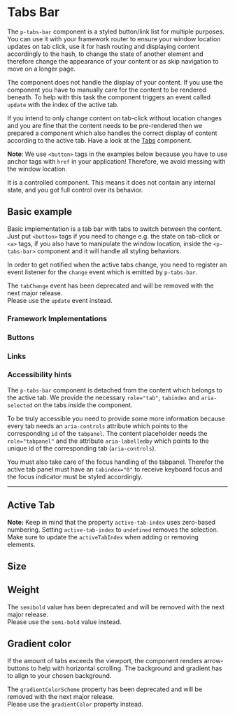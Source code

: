 # Tabs Bar

The `p-tabs-bar` component is a styled button/link list for multiple purposes. You can use it with your framework router
to ensure your window location updates on tab click, use it for hash routing and displaying content accordingly to the
hash, to change the state of another element and therefore change the appearance of your content or as skip navigation
to move on a longer page.

The component does not handle the display of your content. If you use the component you have to manually care for the
content to be rendered beneath. To help with this task the component triggers an event called `update` with the index of
the active tab.

If you intend to only change content on tab-click without location changes and you are fine that the content needs to be
pre-rendered then we prepared a component which also handles the correct display of content according to the active tab.
Have a look at the [Tabs](components/tabs) component.

**Note**: We use `<button>` tags in the examples below because you have to use anchor tags with `href` in your
application! Therefore, we avoid messing with the window location.

It is a controlled component. This means it does not contain any internal state, and you got full control over its
behavior.

<TableOfContents></TableOfContents>

## Basic example

Basic implementation is a tab bar with tabs to switch between the content. Just put `<button>` tags if you need to
change e.g. the state on tab-click or `<a>` tags, if you also have to manipulate the window location, inside the
`<p-tabs-bar>` component and it will handle all styling behaviors.

In order to get notified when the active tabs change, you need to register an event listener for the `change` event
which is emitted by `p-tabs-bar`.

<p-inline-notification heading="Deprecation hint" state="warning" dismiss-button="false">
  The <code>tabChange</code> event has been deprecated and will be removed with the next major release.<br>
  Please use the <code>update</code> event instead.
</p-inline-notification>

### Framework Implementations

<Playground :frameworkMarkup="codeExampleBasic" :markup="basicButton.replace('<p-tabs-bar', '$& active-tab-index=0')"></Playground>

### Buttons

<Playground :markup="basicButton" :config="config"></Playground>

### Links

<Playground :markup="basicAnchor" :config="config"></Playground>

### <A11yIcon></A11yIcon> Accessibility hints

The `p-tabs-bar` component is detached from the content which belongs to the active tab. We provide the necessary
`role="tab"`, `tabindex` and `aria-selected` on the tabs inside the component.

To be truly accessible you need to provide some more information because every tab needs an `aria-controls` attribute
which points to the corresponding `id` of the `tabpanel`. The content placeholder needs the `role="tabpanel"` and the
attribute `aria-labelledby` which points to the unique id of the corresponding tab (`aria-controls`).

You must also take care of the focus handling of the tabpanel. Therefor the active tab panel must have an `tabindex="0"`
to receive keyboard focus and the focus indicator must be styled accordingly.

<Playground class="playground-tabs-bar" :frameworkMarkup="codeExampleAccessibility" :markup="accessibility" :config="config"></Playground>

---

## Active Tab

**Note:** Keep in mind that the property `active-tab-index` uses zero-based numbering. Setting `active-tab-index` to
`undefined` removes the selection. Make sure to update the `activeTabIndex` when adding or removing elements.

<Playground class="playground-tabs-bar" :markup="activeTab" :config="config"></Playground>

## Size

<Playground :markup="sizeMarkup" :config="config">
  <SelectOptions v-model="size" :values="sizes" name="size"></SelectOptions>
</Playground>

## Weight

<p-inline-notification heading="Deprecation hint" state="warning" dismiss-button="false">
  The <code>semibold</code> value has been deprecated and will be removed with the next major release.<br>
  Please use the <code>semi-bold</code> value instead.
</p-inline-notification>

<Playground :markup="weightMarkup" :config="config">
  <SelectOptions v-model="weight" :values="weights" name="weight"></SelectOptions>
</Playground>

## Gradient color

If the amount of tabs exceeds the viewport, the component renders arrow-buttons to help with horizontal scrolling. The
background and gradient has to align to your chosen background.

<p-inline-notification heading="Deprecation hint" state="warning" dismiss-button="false">
  The <code>gradientColorScheme</code> property has been deprecated and will be removed with the next major release.<br>
  Please use the <code>gradientColor</code> property instead.
</p-inline-notification>

<Playground :markup="gradientColorMarkup" :config="{ ...config, backgroundColor: gradientColor }">
  <SelectOptions v-model="gradientColor" :values="gradientColors" name="gradientColor"></SelectOptions>
</Playground>

<script lang="ts">
import Vue from 'vue';
import Component from 'vue-class-component';
import { getTabsBarCodeSamples } from '@porsche-design-system/shared';
import { TABS_BAR_SIZES, TABS_BAR_WEIGHTS, TABS_BAR_WEIGHTS_DEPRECATED } from './tabs-bar-utils';
import { GRADIENT_COLORS } from '../scroller/scroller-utils'; 

const buildButton = (name: string) => `  <button type="button">Tab ${name}</button>`;
const buildAnchor = (name: string) => `  <a href="https://porsche.com" target="_blank">Tab ${name}</a>`;
const buildTabPanel = (id: number) => `<div id="tab-panel-${id}" hidden tabindex="-1" role="tabpanel" aria-labelledby="tab-item-${id}">
  <p-text>Your content of Tab ${id}</p-text> 
</div>`;
  
@Component
export default class Code extends Vue {
  config = { themeable: true };

  codeExampleAccessibility = getTabsBarCodeSamples('example-accessibility');
  codeExampleBasic = getTabsBarCodeSamples('example-basic');

  basicButton =
    `<p-tabs-bar>
${['One', 'Two', 'Three'].map(buildButton).join('\n')}
</p-tabs-bar>`;

  basicAnchor =
    `<p-tabs-bar>
${['One', 'Two', 'Three'].map(buildAnchor).join('\n')}
</p-tabs-bar>`;

  accessibility = 
    `<p-tabs-bar active-tab-index="0">
  <button type="button" id="tab-item-1" aria-controls="tab-panel-1">Tab One</button>
  <button type="button" id="tab-item-2" aria-controls="tab-panel-2">Tab Two</button>
  <button type="button" id="tab-item-3" aria-controls="tab-panel-3">Tab Three</button>
</p-tabs-bar>
 
    ${[1, 2, 3].map(buildTabPanel).join('\n')}`;

  size = 'medium';
  sizes = [...TABS_BAR_SIZES, "{ base: 'small', l: 'medium' }"];
  get sizeMarkup() {
    return `<p-tabs-bar size="${this.size}">
${['One', 'Two', 'Three'].map(buildButton).join('\n')}
</p-tabs-bar>`;
  }

  weight = 'semi-bold';
  weights = TABS_BAR_WEIGHTS.map(item => TABS_BAR_WEIGHTS_DEPRECATED.includes(item) ? item + ' (deprecated)' : item);
  get weightMarkup() {
    return `<p-tabs-bar weight="${this.weight}">
${['One', 'Two', 'Three'].map(buildButton).join('\n')}
</p-tabs-bar>`;
  }

  gradientColor = 'background-surface';
  gradientColors = GRADIENT_COLORS;
  get gradientColorMarkup() {
    return `<p-tabs-bar gradient-color="${this.gradientColor}">
${['One', 'Two', 'Three', 'Four', 'Five', 'Six', 'Seven', 'Eight', 'Nine', 'Ten', 'Eleven', 'Twelve', 'Thirteen', 'Fourteen', 'Fifteen', 'Sixteen', 'Seventeen', 'Eighteen', 'Nineteen', 'Twenty'].map(buildButton).join('\n')}
</p-tabs-bar>`;
  }
    
  activeTab =
    `<p-tabs-bar active-tab-index="0">
${['One', 'Two', 'Three'].map(buildButton).join('\n')}
</p-tabs-bar>`;

  updateActiveTabIndex(tabsBar: HTMLElement, newIndex: number = 0) {
    /* manipulate code only in order to not rerender component and loose animations */
    const example = tabsBar.parentElement.parentElement;
    const demo = example.querySelector('.demo');
    const code = example.querySelector('code');

    /* manipulate hidden attribute in code of accessibility playground */
    const panels = Array.from(demo.querySelectorAll('[role="tabpanel"]'));
    panels.forEach((panel, i) => {
      if (i === newIndex) {
        panel.removeAttribute('hidden');
        panel.setAttribute('tabindex', '0');
      } else {
        panel.setAttribute('hidden', '');
        panel.setAttribute('tabindex', '-1');
      }
    });
  };

  mounted() {
    /* initially update tabsBars with activeTabIndex in playground */
    this.updateAndRegister();
    
    /* theme switch needs to register event listeners again */
    const themeTabsBar = this.$el.querySelectorAll('.playground > p-tabs-bar');
    themeTabsBar.forEach(tab => tab.addEventListener('update', () => {
      this.updateAndRegister(); 
    }));    
  }

  updated() {
    this.registerEvents();
  }

  updateAndRegister() {
    this.updateActiveTabIndex(this.$el.querySelector('.playground-tabs-bar .example p-tabs-bar'));      
    this.registerEvents();
  }

  registerEvents() {
    const tabsBars = this.$el.querySelectorAll('.playground:not(.playground-tabs-bar) .example .demo p-tabs-bar');
    tabsBars.forEach(tabsBar => tabsBar.addEventListener('update', this.onTabsBarUpdate));

    /* bind tabsBars with activeTabIndex set as attribute */
    const tabsBarsWithActiveIndex = this.$el.querySelectorAll('.playground-tabs-bar .example .demo p-tabs-bar');
    tabsBarsWithActiveIndex.forEach(tabsBar => tabsBar.addEventListener('update', (e: CustomEvent<TabsBarUpdateEvent>)=> {
      this.onTabsBarUpdate(e);
      this.updateActiveTabIndex(e.target, e.detail.activeTabIndex);
    }));
  }

  onTabsBarUpdate = (e: CustomEvent<TabsBarUpdateEvent>) => {
    e.target.activeTabIndex = e.detail.activeTabIndex;
  }
}
</script>

<style scoped lang="scss">
  @use '@porsche-design-system/components-js/styles' as *;

  :deep(div[role=tabpanel]) {
    margin-top: $pds-spacing-static-small;
  }
</style>

